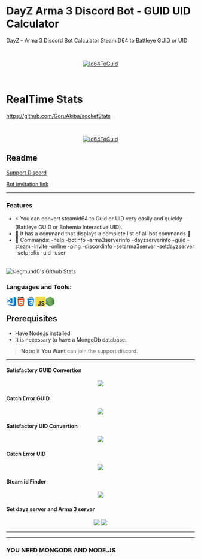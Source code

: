 # DayZ Arma 3 Discord Bot - GUID UID Calculator
DayZ - Arma 3 Discord Bot Calculator SteamID64 to Battleye GUID or UID


<br />
<p align="center">
    <a href="https://top.gg/bot/706139732073250860" >
        <img src="https://top.gg/api/widget/706139732073250860.svg" alt="Id64ToGuid" />
    </a>
</p>

<br />

# RealTime Stats
https://github.com/GoruAkiba/socketStats

<br />
<p align="center">
    <a href="http://id64toguid.tk/" >
        <img src="https://i.imgur.com/b4EiyTi.gif" alt="Id64ToGuid" />
    </a>
</p>

## Readme
[Support Discord](https://discord.gg/M3FvUq8)

[Bot invitation link](https://discord.com/api/oauth2/authorize?client_id=706139732073250860&permissions=537394240&scope=bot)

---

### Features
- ⚡ You can convert steamid64 to Guid or UID very easily and quickly (Battleye GUID or Bohemia Interactive UID).
- 🌱 It has a command that displays a complete list of all bot commands 🤣
- 🔭 Commands:
-help
-botinfo
-arma3serverinfo
-dayzserverinfo
-guid
-steam
-invite
-online
-ping
-discordinfo
-setarma3server
-setdayzserver
-setprefix
-uid
-user

<br />

<img align="center" alt="siegmund0's Github Stats" src="https://github-readme-stats.vercel.app/api?username=siegmund0&show_icons=true&hide_border=true" />

<br />

### Languages and Tools:
<img align="left" alt="Visual Studio Code" width="26px" src="https://raw.githubusercontent.com/github/explore/80688e429a7d4ef2fca1e82350fe8e3517d3494d/topics/visual-studio-code/visual-studio-code.png" />
<img align="left" alt="HTML5" width="26px" src="https://raw.githubusercontent.com/github/explore/80688e429a7d4ef2fca1e82350fe8e3517d3494d/topics/html/html.png" />
<img align="left" alt="CSS3" width="26px" src="https://raw.githubusercontent.com/github/explore/80688e429a7d4ef2fca1e82350fe8e3517d3494d/topics/css/css.png" />
<img align="left" alt="JavaScript" width="26px" src="https://raw.githubusercontent.com/github/explore/80688e429a7d4ef2fca1e82350fe8e3517d3494d/topics/javascript/javascript.png" />
<img align="left" alt="Node.js" width="26px" src="https://raw.githubusercontent.com/github/explore/80688e429a7d4ef2fca1e82350fe8e3517d3494d/topics/nodejs/nodejs.png" />

<br />

## Prerequisites
- Have Node.js installed
- It is necessary to have a MongoDb database.

> **Note:** If **You Want** can join the support discord.

---

#### Satisfactory GUID Convertion
<p align="center">
    <img src="https://i.imgur.com/PhqGzkP.png"/>
</p>

#### Catch Error GUID
<p align="center">
    <img src="https://i.imgur.com/tccq516.png"/>
</p>

#### Satisfactory UID Convertion
<p align="center">
    <img src="https://i.imgur.com/g12Q2Lt.png"/>
</p>

#### Catch Error UID
<p align="center">
    <img src="https://i.imgur.com/0oE7Wts.png"/>
</p>

#### Steam id Finder
<p align="center">
    <img src="https://i.imgur.com/wEVTOjS.png"/>
</p>

#### Set dayz server and Arma 3 server
<p align="center">
    <img src="https://i.imgur.com/g6Wp9Uv.png"/>
    <img src="https://i.imgur.com/tRz6Ghr.png"/>
</p>


---



---

### YOU NEED MONGODB AND NODE.JS
